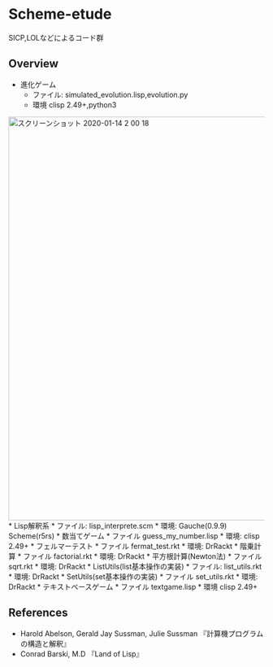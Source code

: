 # Scheme-etude
SICP,LOLなどによるコード群

## Overview
* 進化ゲーム
  * ファイル: simulated_evolution.lisp,evolution.py
  * 環境 clisp 2.49+,python3
<img width="794" alt="スクリーンショット 2020-01-14 2 00 18" src="https://user-images.githubusercontent.com/56730772/72275769-ea665200-3671-11ea-996e-9bcd613da3cc.png">
* Lisp解釈系
  * ファイル: lisp_interprete.scm
  * 環境: Gauche(0.9.9) Scheme(r5rs)
* 数当てゲーム
  * ファイル guess_my_number.lisp
  * 環境: clisp 2.49+
* フェルマーテスト
  * ファイル fermat_test.rkt
  * 環境: DrRackt
* 階乗計算
  * ファイル factorial.rkt
  * 環境: DrRackt
* 平方根計算(Newton法)
  * ファイル sqrt.rkt
  * 環境: DrRackt
* ListUtils(list基本操作の実装)
  * ファイル: list_utils.rkt
  * 環境: DrRackt
* SetUtils(set基本操作の実装)
  * ファイル set_utils.rkt
  * 環境: DrRackt
* テキストベースゲーム
  * ファイル textgame.lisp
  * 環境 clisp 2.49+

## References
* Harold Abelson, Gerald Jay Sussman, Julie Sussman 『計算機プログラムの構造と解釈』
* Conrad Barski, M.D 『Land of Lisp』
　
